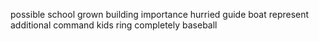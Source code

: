 possible school grown building importance hurried guide boat represent additional command kids ring completely baseball